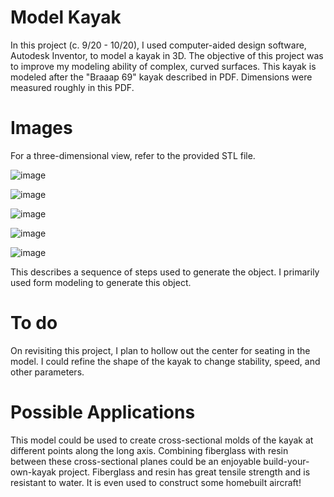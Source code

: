 # Model Kayak

In this project (c. 9/20 - 10/20), I used computer-aided design software, Autodesk Inventor, to model a kayak in 3D. The objective of this project was to improve my modeling ability of complex, curved surfaces. This kayak is modeled after the "Braaap 69" kayak described in PDF. Dimensions were measured roughly in this PDF.

# Images

For a three-dimensional view, refer to the provided STL file.

![image](https://github.com/user-attachments/assets/f6ea3289-1ab3-48bf-b78a-9c0a5e75c275)

![image](https://github.com/user-attachments/assets/12cb6a30-e5b6-4ae6-9aa3-ad1e56817568)

![image](https://github.com/user-attachments/assets/21f64128-cbdb-41dd-8878-5dbfa42aa541)

![image](https://github.com/user-attachments/assets/621514f0-a3b7-49b6-b83c-d1e1aff2c9b7)

![image](https://github.com/user-attachments/assets/6c15cf3e-912e-40cd-9a1a-f3752df2a706)

This describes a sequence of steps used to generate the object. I primarily used form modeling to generate this object.

# To do

On revisiting this project, I plan to hollow out the center for seating in the model. I could refine the shape of the kayak to change stability, speed, and other parameters. 

# Possible Applications

This model could be used to create cross-sectional molds of the kayak at different points along the long axis. Combining fiberglass with resin between these cross-sectional planes could be an enjoyable build-your-own-kayak project. Fiberglass and resin has great tensile strength and is resistant to water. It is even used to construct some homebuilt aircraft!
